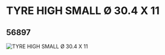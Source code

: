 # TYRE HIGH SMALL Ø 30.4 X 11
## 56897
![TYRE HIGH SMALL Ø 30.4 X 11](https://lc-www-live-s.legocdn.com/media/bricks/5/2/6043700.jpg)